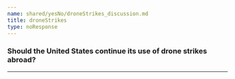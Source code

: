 ```yaml
---
name: shared/yesNo/droneStrikes_discussion.md
title: droneStrikes
type: noResponse
---
```


### Should the United States continue its use of drone strikes abroad?

---

